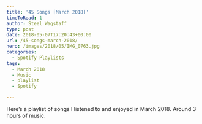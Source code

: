```yaml
---
title: '45 Songs [March 2018]'
timeToRead: 1 
author: Steel Wagstaff
type: post
date: 2018-05-07T17:20:43+00:00
url: /45-songs-march-2018/
hero: /images/2018/05/IMG_0763.jpg
categories:
  - Spotify Playlists
tags:
  - March 2018
  - Music
  - playlist
  - Spotify

---
```

Here&#8217;s a playlist of songs I listened to and enjoyed in March 2018. Around 3 hours of music.